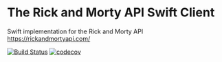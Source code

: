 # The Rick and Morty API Swift Client
Swift implementation for the Rick and Morty API https://rickandmortyapi.com/

[![Build Status](https://img.shields.io/travis/rust-lang/rust?logo=travis)](https://travis-ci.org/benjaminbruch/rick-morty-swift-api)
[![codecov](https://codecov.io/gh/benjaminbruch/rick-morty-swift-api/branch/master/graph/badge.svg)](https://codecov.io/gh/benjaminbruch/rick-morty-swift-api)
